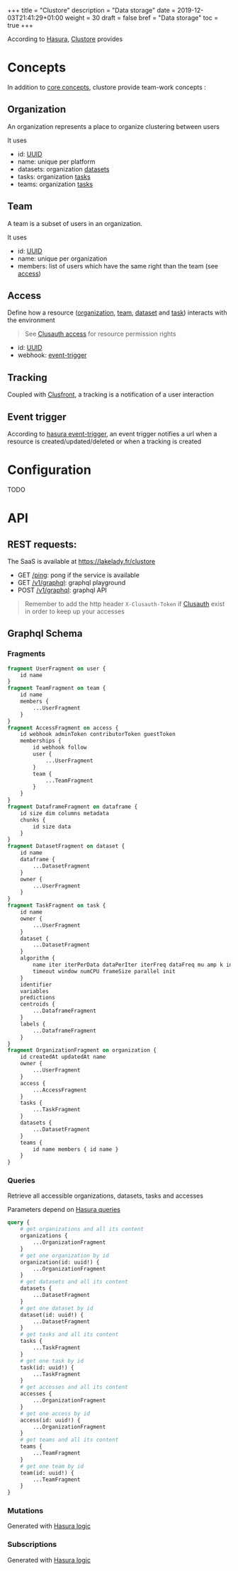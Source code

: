 +++
title = "Clustore"
description = "Data storage"
date = 2019-12-03T21:41:29+01:00
weight = 30
draft = false
bref = "Data storage"
toc = true
+++

According to [Hasura](https://hasura.io), [Clustore](https://github.com/wearelumenai/clustore) provides 

# Concepts

In addition to [core concepts](/docs/platform/concepts), clustore provide team-work concepts :

## Organization

An organization represents a place to organize clustering between users

It uses

- id: [UUID](https://tools.ietf.org/html/rfc4122)
- name: unique per platform
- datasets: organization [datasets](/docs/platform/concepts#dataset)
- tasks: organization [tasks](/docs/platform/concepts#task)
- teams: organization [tasks](/docs/platform/concepts#task)

## Team

A team is a subset of users in an organization.

It uses

- id: [UUID](https://tools.ietf.org/html/rfc4122)
- name: unique per organization
- members: list of users which have the same right than the team (see [access](#access))

## Access

Define how a resource ([organization](#organization), [team](#team), [dataset](/docs/platform/concepts#dataset) and [task](/docs/platform/concepts#task)) interacts with the environment

> See [Clusauth access](/docs/platform/clusauth#access) for resource permission rights

- id: [UUID](https://tools.ietf.org/html/rfc4122)
- webhook: [event-trigger](#event-trigger)

## Tracking

Coupled with [Clusfront](/docs/platform/clusfront#tracking), a tracking is a notification of a user interaction

## Event trigger

According to [hasura event-trigger](https://hasura.io/docs/1.0/graphql/manual/event-triggers/payload.html#trigger-payload), an event trigger notifies a url when a resource is created/updated/deleted or when a tracking is created

# Configuration

TODO

# API

## REST requests:

The SaaS is available at https://lakelady.fr/clustore

- GET [/ping](https://lakelady.fr/clustore): pong if the service is available
- GET [/v1/graphql](https://lakelady.fr/clustore/v1/graphql): graphql playground
- POST [/v1/graphql](https://lakelady.fr/clustore/v1/graphql): graphql API

> Remember to add the http header `X-Clusauth-Token` if [Clusauth](/docs/platform/clusauth#token) exist in order to keep up your accesses

## Graphql Schema

### Fragments

```graphql
fragment UserFragment on user {
    id name
}
fragment TeamFragment on team {
    id name
    members {
        ...UserFragment
    }
}
fragment AccessFragment on access {
    id webhook adminToken contributorToken guestToken
    memberships {
        id webhook follow
        user {
            ...UserFragment
        }
        team {
            ...TeamFragment
        }
    }
}
fragment DataframeFragment on dataframe {
    id size dim columns metadata
    chunks {
        id size data
    }
}
fragment DatasetFragment on dataset {
    id name
    dataframe {
        ...DatasetFragment
    }
    owner {
        ...UserFragment
    }
}
fragment TaskFragment on task {
    id name
    owner {
        ...UserFragment
    }
    dataset {
        ...DatasetFragment
    }
    algorithm {
        name iter iterPerData dataPerIter iterFreq dataFreq mu amp k initK
        timeout window numCPU frameSize parallel init
    }
    identifier
    variables
    predictions
    centroids {
        ...DataframeFragment
    }
    labels {
        ...DataframeFragment
    }
}
fragment OrganizationFragment on organization {
    id createdAt updatedAt name
    owner {
        ...UserFragment
    }
    access {
        ...AccessFragment
    }
    tasks {
        ...TaskFragment
    }
    datasets {
        ...DatasetFragment
    }
    teams {
        id name members { id name }
    }
}
```

### Queries

Retrieve all accessible organizations, datasets, tasks and accesses

Parameters depend on [Hasura queries](https://hasura.io/docs/1.0/graphql/manual/queries/index.html)

```graphql
query {
    # get organizations and all its content
    organizations {
        ...OrganizationFragment
    }
    # get one organization by id
    organization(id: uuid!) {
        ...OrganizationFragment
    }
    # get datasets and all its content
    datasets {
        ...DatasetFragment
    }
    # get one dataset by id
    dataset(id: uuid!) {
        ...DatasetFragment
    }
    # get tasks and all its content
    tasks {
        ...TaskFragment
    }
    # get one task by id
    task(id: uuid!) {
        ...TaskFragment
    }
    # get accesses and all its content
    accesses {
        ...OrganizationFragment
    }
    # get one access by id
    access(id: uuid!) {
        ...OrganizationFragment
    }
    # get teams and all its content
    teams {
        ...TeamFragment
    }
    # get one team by id
    team(id: uuid!) {
        ...TeamFragment
    }
}
```

### Mutations

Generated with [Hasura logic](https://hasura.io/docs/1.0/graphql/manual/mutations/index.html)

### Subscriptions

Generated with [Hasura logic](https://hasura.io/docs/1.0/graphql/manual/subscriptions/index.html)
